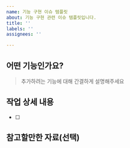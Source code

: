 ```yaml
---
name: 기능 구현 이슈 템플릿
about: 기능 구현 관련 이슈 템플릿입니다.
title: ''
labels: ''
assignees: ''

---
```


## 어떤 기능인가요?

> 추가하려는 기능에 대해 간결하게 설명해주세요

## 작업 상세 내용

- [ ] 

## 참고할만한 자료(선택)
